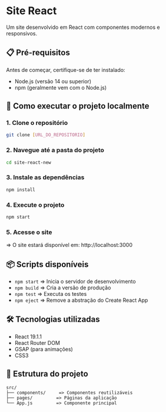 # Site React

Um site desenvolvido em React com componentes modernos e responsivos.

## 📋 Pré-requisitos

Antes de começar, certifique-se de ter instalado:

- Node.js (versão 14 ou superior)
- npm (geralmente vem com o Node.js)

## 🚀 Como executar o projeto localmente

### 1. Clone o repositório
```bash
git clone [URL_DO_REPOSITORIO]
```

### 2. Navegue até a pasta do projeto
```bash
cd site-react-new
```

### 3. Instale as dependências
```bash
npm install
```

### 4. Execute o projeto
```bash
npm start
```

### 5. Acesse o site
=> O site estará disponível em: http://localhost:3000

## 📦 Scripts disponíveis

- `npm start` => Inicia o servidor de desenvolvimento
- `npm build` => Cria a versão de produção
- `npm test` => Executa os testes
- `npm eject` => Remove a abstração do Create React App

## 🛠️ Tecnologias utilizadas

- React 19.1.1
- React Router DOM
- GSAP (para animações)
- CSS3

## 📁 Estrutura do projeto

```
src/
├── components/     => Componentes reutilizáveis
├── pages/         => Páginas da aplicação
└── App.js         => Componente principal
```
